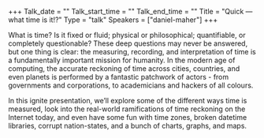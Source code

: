 +++
Talk_date = ""
Talk_start_time = ""
Talk_end_time = ""
Title = "Quick — what time is it!?"
Type = "talk"
Speakers = ["daniel-maher"]
+++

What is time? Is it fixed or fluid; physical or philosophical; quantifiable, or completely questionable? These deep questions may never be answered, but one thing is clear: the measuring, recording, and interpretation of time is a fundamentally important mission for humanity. In the modern age of computing, the accurate reckoning of time across cities, countries, and even planets is performed by a fantastic patchwork of actors - from governments and corporations, to academicians and hackers of all colours.

In this ignite presentation, we’ll explore some of the different ways time is measured, look into the real-world ramifications of time reckoning on the Internet today, and even have some fun with time zones, broken datetime libraries, corrupt nation-states, and a bunch of charts, graphs, and maps.